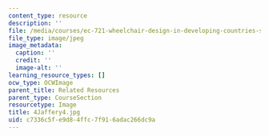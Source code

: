 ```yaml
---
content_type: resource
description: ''
file: /media/courses/ec-721-wheelchair-design-in-developing-countries-spring-2009/c7336c5fe9d84ffc7f916adac266dc9a_4Jaffery4.jpg
file_type: image/jpeg
image_metadata:
  caption: ''
  credit: ''
  image-alt: ''
learning_resource_types: []
ocw_type: OCWImage
parent_title: Related Resources
parent_type: CourseSection
resourcetype: Image
title: 4Jaffery4.jpg
uid: c7336c5f-e9d8-4ffc-7f91-6adac266dc9a
---
```

